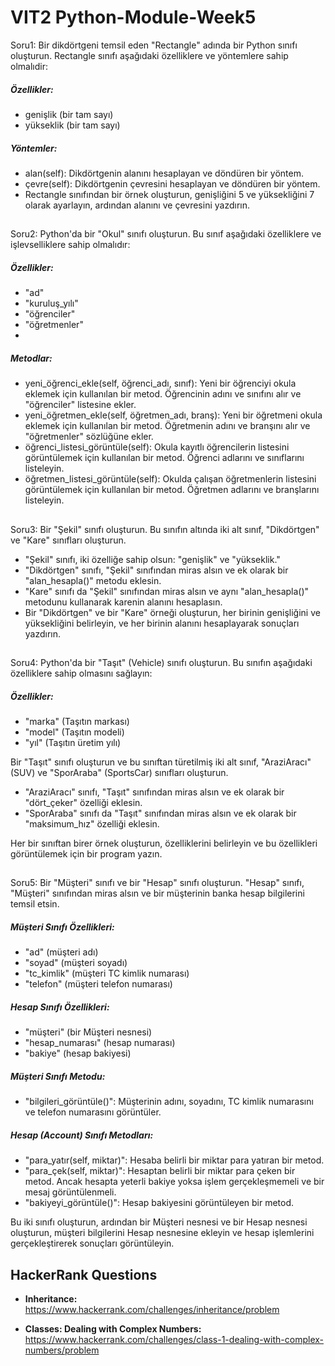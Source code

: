 # VIT2 Python-Module-Week5

Soru1: Bir dikdörtgeni temsil eden "Rectangle" adında bir Python sınıfı oluşturun. Rectangle sınıfı aşağıdaki özelliklere ve yöntemlere sahip olmalıdir:
##### Özellikler:
- genişlik (bir tam sayı)
- yükseklik (bir tam sayı)
##### Yöntemler:
- alan(self): Dikdörtgenin alanını hesaplayan ve döndüren bir yöntem.
- çevre(self): Dikdörtgenin çevresini hesaplayan ve döndüren bir yöntem.
- Rectangle sınıfından bir örnek oluşturun, genişliğini 5 ve yüksekliğini 7 olarak ayarlayın, ardından alanını ve çevresini yazdırın.
##
Soru2: Python'da bir "Okul" sınıfı oluşturun. Bu sınıf aşağıdaki özelliklere ve işlevselliklere sahip olmalıdır:

##### Özellikler:
- "ad" 
- "kuruluş_yılı" 
- "öğrenciler" 
- "öğretmenler"
- 
##### Metodlar:
- yeni_öğrenci_ekle(self, öğrenci_adı, sınıf): Yeni bir öğrenciyi okula eklemek için kullanılan bir metod. Öğrencinin adını ve sınıfını alır ve "öğrenciler" listesine ekler.
- yeni_öğretmen_ekle(self, öğretmen_adı, branş): Yeni bir öğretmeni okula eklemek için kullanılan bir metod. Öğretmenin adını ve branşını alır ve "öğretmenler" sözlüğüne ekler.
- öğrenci_listesi_görüntüle(self): Okula kayıtlı öğrencilerin listesini görüntülemek için kullanılan bir metod. Öğrenci adlarını ve sınıflarını listeleyin.
- öğretmen_listesi_görüntüle(self): Okulda çalışan öğretmenlerin listesini görüntülemek için kullanılan bir metod. Öğretmen adlarını ve branşlarını listeleyin.
##
Soru3: Bir "Şekil" sınıfı oluşturun. Bu sınıfın altında iki alt sınıf, "Dikdörtgen" ve "Kare" sınıfları oluşturun.

- "Şekil" sınıfı, iki özelliğe sahip olsun: "genişlik" ve "yükseklik."
- "Dikdörtgen" sınıfı, "Şekil" sınıfından miras alsın ve ek olarak bir "alan_hesapla()" metodu eklesin.
- "Kare" sınıfı da "Şekil" sınıfından miras alsın ve aynı "alan_hesapla()" metodunu kullanarak karenin alanını hesaplasın.
- Bir "Dikdörtgen" ve bir "Kare" örneği oluşturun, her birinin genişliğini ve yüksekliğini belirleyin, ve her birinin alanını hesaplayarak sonuçları yazdırın.
##
Soru4: Python'da bir "Taşıt" (Vehicle) sınıfı oluşturun. Bu sınıfın aşağıdaki özelliklere sahip olmasını sağlayın:

##### Özellikler:
- "marka" (Taşıtın markası)
- "model" (Taşıtın modeli)
- "yıl" (Taşıtın üretim yılı)
  
Bir "Taşıt" sınıfı oluşturun ve bu sınıftan türetilmiş iki alt sınıf, "AraziAracı" (SUV) ve "SporAraba" (SportsCar) sınıfları oluşturun.

- "AraziAracı" sınıfı, "Taşıt" sınıfından miras alsın ve ek olarak bir "dört_çeker" özelliği eklesin.
- "SporAraba" sınıfı da "Taşıt" sınıfından miras alsın ve ek olarak bir "maksimum_hız" özelliği eklesin.

Her bir sınıftan birer örnek oluşturun, özelliklerini belirleyin ve bu özellikleri görüntülemek için bir program yazın.
##
 Soru5: Bir "Müşteri" sınıfı ve bir "Hesap" sınıfı oluşturun. "Hesap" sınıfı, "Müşteri" sınıfından miras alsın ve bir müşterinin banka hesap bilgilerini temsil etsin.

##### Müşteri Sınıfı Özellikleri:
- "ad" (müşteri adı)
- "soyad" (müşteri soyadı)
- "tc_kimlik" (müşteri TC kimlik numarası)
- "telefon" (müşteri telefon numarası)

##### Hesap Sınıfı Özellikleri:
- "müşteri" (bir Müşteri nesnesi)
- "hesap_numarası" (hesap numarası)
- "bakiye" (hesap bakiyesi)

##### Müşteri Sınıfı Metodu:
- "bilgileri_görüntüle()": Müşterinin adını, soyadını, TC kimlik numarasını ve telefon numarasını görüntüler.
  
##### Hesap (Account) Sınıfı Metodları:
- "para_yatır(self, miktar)": Hesaba belirli bir miktar para yatıran bir metod.
- "para_çek(self, miktar)": Hesaptan belirli bir miktar para çeken bir metod. Ancak hesapta yeterli bakiye yoksa işlem gerçekleşmemeli ve bir mesaj görüntülenmeli.
- "bakiyeyi_görüntüle()": Hesap bakiyesini görüntüleyen bir metod.
  
Bu iki sınıfı oluşturun, ardından bir Müşteri nesnesi ve bir Hesap nesnesi oluşturun, müşteri bilgilerini Hesap nesnesine ekleyin ve hesap işlemlerini gerçekleştirerek sonuçları görüntüleyin.

## HackerRank Questions

* **Inheritance:** https://www.hackerrank.com/challenges/inheritance/problem
  
* **Classes: Dealing with Complex Numbers:** https://www.hackerrank.com/challenges/class-1-dealing-with-complex-numbers/problem
